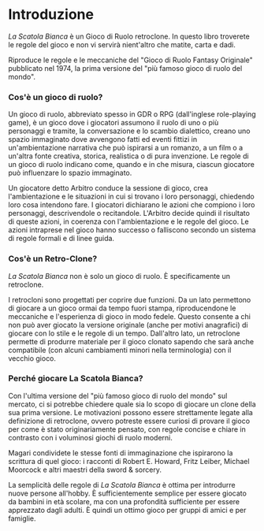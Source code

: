 # Introduzione

*La Scatola Bianca* è un Gioco di Ruolo retroclone. In questo libro troverete le regole del gioco e non vi servirà nient'altro che matite, carta e dadi.

Riproduce le regole e le meccaniche del "Gioco di Ruolo Fantasy Originale" pubblicato nel 1974, la prima versione del "più famoso gioco di ruolo del mondo".

### Cos'è un gioco di ruolo?

Un gioco di ruolo, abbreviato spesso in GDR o RPG (dall'inglese role-playing game), è un gioco dove i giocatori assumono il ruolo di uno o più personaggi e tramite, la conversazione e lo scambio dialettico, creano uno spazio immaginato dove avvengono fatti ed eventi fittizi in un'ambientazione narrativa che può ispirarsi a un romanzo, a un film o a un'altra fonte creativa, storica, realistica o di pura invenzione. Le regole di un gioco di ruolo indicano come, quando e in che misura, ciascun giocatore può influenzare lo spazio immaginato.

Un giocatore detto Arbitro conduce la sessione di gioco, crea l'ambientazione e le situazioni in cui si trovano i loro personaggi, chiedendo loro cosa intendono fare. I giocatori dichiarano le azioni che compiono i loro personaggi, descrivendole o recitandole. L'Arbitro decide quindi il risultato di queste azioni, in coerenza con l'ambientazione e le regole del gioco. Le azioni intraprese nel gioco hanno successo o falliscono secondo un sistema di regole formali e di linee guida.

### Cos'è un Retro-Clone?

*La Scatola Bianca* non è solo un gioco di ruolo. È specificamente un retroclone.

I retrocloni sono progettati per coprire due funzioni. Da un lato permettono di giocare a un gioco ormai da tempo fuori stampa, riproducendone le meccaniche e l'esperienza di gioco in modo fedele. Questo consente a chi non può aver giocato la versione originale (anche per motivi anagrafici) di giocare con lo stile e le regole di un tempo. Dall'altro lato, un retroclone permette di produrre materiale per il gioco clonato sapendo che sarà anche compatibile (con alcuni cambiamenti minori nella terminologia) con il vecchio gioco. 

### Perché giocare La Scatola Bianca?

Con l'ultima versione del "più famoso gioco di ruolo del mondo" sul mercato, ci si potrebbe chiedere quale sia lo scopo di giocare un clone della sua prima versione. Le motivazioni possono essere strettamente legate alla definizione di retroclone, ovvero potreste essere curiosi di provare il gioco per come è stato originariamente pensato, con regole concise e chiare in contrasto con i voluminosi giochi di ruolo moderni. 

Magari condividete le stesse fonti di immaginazione che ispirarono la scrittura di quel gioco: i racconti di Robert E. Howard, Fritz Leiber, Michael Moorcock e altri maestri della sword & sorcery.

La semplicità delle regole di *La Scatola Bianca* è ottima per introdurre nuove persone all'hobby. È sufficientemente semplice per essere giocato da bambini in età scolare, ma con una profondità sufficiente per essere apprezzato dagli adulti. È quindi un ottimo gioco per gruppi di amici e per famiglie.
